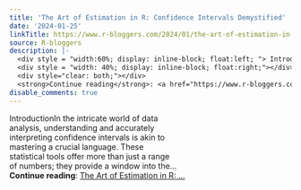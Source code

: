 ```yaml
---
title: 'The Art of Estimation in R: Confidence Intervals Demystified'
date: '2024-01-25'
linkTitle: https://www.r-bloggers.com/2024/01/the-art-of-estimation-in-r-confidence-intervals-demystified/
source: R-bloggers
description: |-
  <div style = "width:60%; display: inline-block; float:left; "> IntroductionIn the intricate world of data analysis, understanding and accurately interpreting confidence intervals is akin to mastering a crucial language. These statistical tools offer more than just a range of numbers; they provide a window into the...</div>
  <div style = "width: 40%; display: inline-block; float:right;"></div>
  <div style="clear: both;"></div>
  <strong>Continue reading</strong>: <a href="https://www.r-bloggers.com/2024/01/the-art-of-estimation-in-r-confidence-intervals-demystified/">The Art of Estimation in R: ...
disable_comments: true
---
```

<div style = "width:60%; display: inline-block; float:left; "> IntroductionIn the intricate world of data analysis, understanding and accurately interpreting confidence intervals is akin to mastering a crucial language. These statistical tools offer more than just a range of numbers; they provide a window into the...</div>
<div style = "width: 40%; display: inline-block; float:right;"></div>
<div style="clear: both;"></div>
<strong>Continue reading</strong>: <a href="https://www.r-bloggers.com/2024/01/the-art-of-estimation-in-r-confidence-intervals-demystified/">The Art of Estimation in R: ...